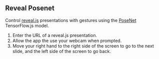 ## Reveal Posenet

Control [reveal.js](https://revealjs.com/) presentations with gestures using the [PoseNet](https://github.com/tensorflow/tfjs-models/tree/master/posenet) TensorFlow.js model.

1. Enter the URL of a reveal.js presentation.
2. Allow the app the use your webcam when prompted.
3. Move your right hand to the right side of the screen to go to the next slide, and the left side of the screen to go back.
